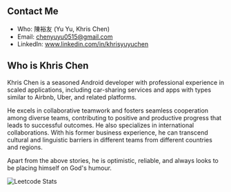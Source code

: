

## Contact Me

- Who: 陳裕友 (Yu Yu, Khris Chen)
- Email: chenyuyu0515@gmail.com
- LinkedIn: www.linkedin.com/in/khrisyuyuchen


## Who is Khris Chen

Khris Chen is a seasoned Android developer with professional experience in scaled applications, 
including car-sharing services and apps with types similar to Airbnb, Uber, and related platforms. 

He excels in collaborative teamwork and fosters seamless cooperation among diverse teams, 
contributing to positive and productive progress that leads to successful outcomes. He also specializes in international collaborations. With his former business experience, 
he can transcend cultural and linguistic barriers in different teams from different countries and regions.

Apart from the above stories, he is optimistic, reliable, and always looks to be placing himself on God's humour.

![Leetcode Stats](https://leetcard.jacoblin.cool/chenyuyu0515)


